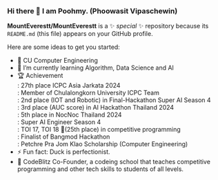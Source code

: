 ### Hi there 👋 I am Poohmy. (Phoowasit Vipaschewin) 

**MountEverestt/MountEverestt** is a ✨ _special_ ✨ repository because its `README.md` (this file) appears on your GitHub profile.

Here are some ideas to get you started:
- 🏫 CU Computer Engineering 
- 💪 I’m currently learning Algorithm, Data Science and AI 
- 🏆 Achievement
   <br> : 27th place ICPC Asia Jarkata 2024
   <br> : Member of Chulalongkorn University ICPC Team
   <br> : 2nd place (IOT and Robotic) in Final-Hackathon Super AI Season 4
   <br> : 3rd place (AUC score) in AI Hackathon Thailand 2024
   <br> : 5th place in NocNoc Thailand 2024
   <br> : Super AI Engineer Season 4
   <br> : TOI 17, TOI 18 🥉(25th place) in competitive programming
   <br> : Finalist of Bangmod Hackathon
   <br> : Petchre Pra Jom Klao Scholarship (Computer Engineering) 
- ⚡ Fun fact: Duck is perfectionist.
- 🏢 CodeBlitz Co-Founder, a codeing school that teaches competitive programming and other tech skills to students of all levels.
